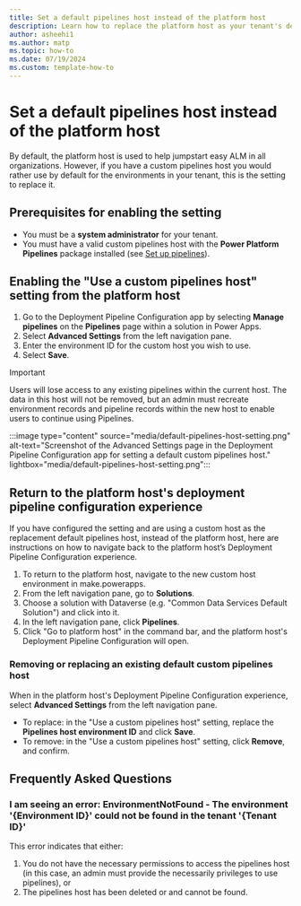 ```yaml
---
title: Set a default pipelines host instead of the platform host
description: Learn how to replace the platform host as your tenant's default pipelines host.
author: asheehi1
ms.author: matp
ms.topic: how-to
ms.date: 07/19/2024
ms.custom: template-how-to
---
```

# Set a default pipelines host instead of the platform host

By default, the platform host is used to help jumpstart easy ALM in all organizations. However, if you have a custom pipelines host you would rather use by default for the environments in your tenant, this is the setting to replace it.

## Prerequisites for enabling the setting

- You must be a **system administrator** for your tenant.
- You must have a valid custom pipelines host with the **Power Platform Pipelines** package installed (see [Set up pipelines](set-up-pipelines.md)).

## Enabling the "Use a custom pipelines host" setting from the platform host

1. Go to the Deployment Pipeline Configuration app by selecting **Manage pipelines** on the **Pipelines** page within a solution in Power Apps.
1. Select **Advanced Settings** from the left navigation pane.
1. Enter the environment ID for the custom host you wish to use.
1. Select **Save**.

 > [!IMPORTANT]
  > Users will lose access to any existing pipelines within the current host. The data in this host will not be removed, but an admin must recreate environment records and pipeline records within the new host to enable users to continue using Pipelines.

   :::image type="content" source="media/default-pipelines-host-setting.png" alt-text="Screenshot of the Advanced Settings page in the Deployment Pipeline Configuration app for setting a default custom pipelines host." lightbox="media/default-pipelines-host-setting.png":::

## Return to the platform host's deployment pipeline configuration experience

If you have configured the setting and are using a custom host as the replacement default pipelines host, instead of the platform host, here are instructions on how to navigate back to the platform host’s Deployment Pipeline Configuration experience.

1. To return to the platform host, navigate to the new custom host environment in make.powerapps.
1. From the left navigation pane, go to **Solutions**.
1. Choose a solution with Dataverse (e.g. "Common Data Services Default Solution") and click into it.
1. In the left navigation pane, click **Pipelines**.
1. Click "Go to platform host" in the command bar, and the platform host's Deployment Pipeline Configuration will open.

### Removing or replacing an existing default custom pipelines host
When in the platform host's Deployment Pipeline Configuration experience, select **Advanced Settings** from the left navigation pane.

- To replace: in the "Use a custom pipelines host" setting, replace the **Pipelines host environment ID** and click **Save**.
- To remove: in the "Use a custom pipelines host" setting, click **Remove**, and confirm.

## Frequently Asked Questions

### I am seeing an error: EnvironmentNotFound - The environment '{Environment ID}' could not be found in the tenant '{Tenant ID}'
This error indicates that either:
1. You do not have the necessary permissions to access the pipelines host (in this case, an admin must provide the necessarily privileges to use pipelines), or
1. The pipelines host has been deleted or and cannot be found.
